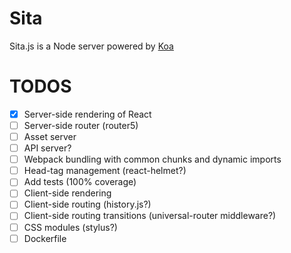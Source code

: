 # Sita
Sita.js is a Node server powered by [Koa](https://github.com/koajs/koa)

# TODOS
- [x] Server-side rendering of React
- [ ] Server-side router (router5)
- [ ] Asset server
- [ ] API server?
- [ ] Webpack bundling with common chunks and dynamic imports
- [ ] Head-tag management (react-helmet?)
- [ ] Add tests (100% coverage)
- [ ] Client-side rendering
- [ ] Client-side routing (history.js?)
- [ ] Client-side routing transitions (universal-router middleware?)
- [ ] CSS modules (stylus?)
- [ ] Dockerfile
